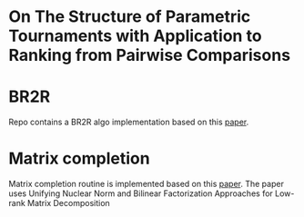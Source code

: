 # On The Structure of Parametric Tournaments with Application to Ranking from Pairwise Comparisons
# BR2R
Repo contains a BR2R algo implementation based on this [paper](https://proceedings.neurips.cc/paper/2021/hash/64dafb11e52edd3cd840bf24e56ddce6-Abstract.html).
# Matrix completion
Matrix completion routine is implemented based on this [paper](https://ieeexplore.ieee.org/stamp/stamp.jsp?tp=&arnumber=6751420).
The paper uses Unifying Nuclear Norm and Bilinear Factorization Approaches for Low-rank Matrix Decomposition
